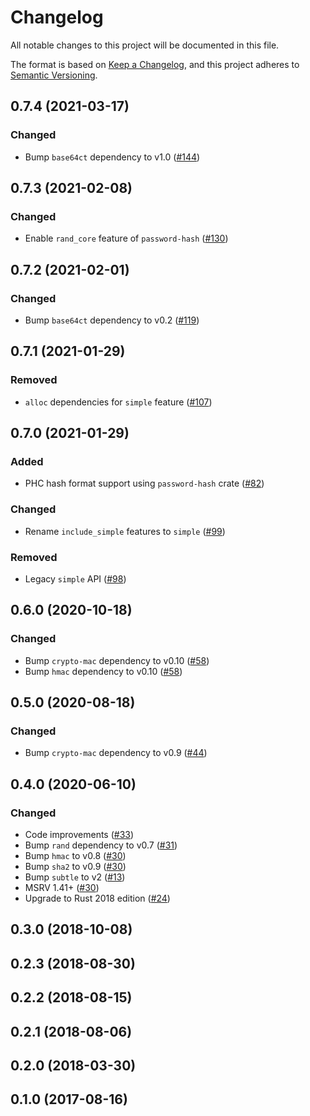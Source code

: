 # Changelog

All notable changes to this project will be documented in this file.

The format is based on [Keep a Changelog](https://keepachangelog.com/en/1.0.0/),
and this project adheres to [Semantic Versioning](https://semver.org/spec/v2.0.0.html).

## 0.7.4 (2021-03-17)
### Changed
- Bump `base64ct` dependency to v1.0 ([#144])

[#144]: https://github.com/RustCrypto/password-hashing/pull/144

## 0.7.3 (2021-02-08)
### Changed
- Enable `rand_core` feature of `password-hash` ([#130])

[#130]: https://github.com/RustCrypto/password-hashing/pull/130

## 0.7.2 (2021-02-01)
### Changed
- Bump `base64ct` dependency to v0.2 ([#119])

[#119]: https://github.com/RustCrypto/password-hashing/pull/119

## 0.7.1 (2021-01-29)
### Removed
- `alloc` dependencies for `simple` feature ([#107])

[#107]: https://github.com/RustCrypto/password-hashing/pull/107

## 0.7.0 (2021-01-29)
### Added
- PHC hash format support using `password-hash` crate ([#82])

### Changed
- Rename `include_simple` features to `simple` ([#99])

### Removed
- Legacy `simple` API ([#98])

[#82]: https://github.com/RustCrypto/password-hashing/pull/82
[#98]: https://github.com/RustCrypto/password-hashing/pull/98
[#99]: https://github.com/RustCrypto/password-hashing/pull/99

## 0.6.0 (2020-10-18)
### Changed
- Bump `crypto-mac` dependency to v0.10 ([#58])
- Bump `hmac` dependency to v0.10 ([#58])

[#58]: https://github.com/RustCrypto/password-hashing/pull/58

## 0.5.0 (2020-08-18)
### Changed
- Bump `crypto-mac` dependency to v0.9 ([#44])

[#44]: https://github.com/RustCrypto/password-hashing/pull/44

## 0.4.0 (2020-06-10)
### Changed
- Code improvements ([#33])
- Bump `rand` dependency to v0.7 ([#31])
- Bump `hmac` to v0.8 ([#30])
- Bump `sha2` to v0.9 ([#30])
- Bump `subtle` to v2 ([#13])
- MSRV 1.41+ ([#30])
- Upgrade to Rust 2018 edition ([#24])

[#33]: https://github.com/RustCrypto/password-hashing/pull/33
[#31]: https://github.com/RustCrypto/password-hashing/pull/31
[#30]: https://github.com/RustCrypto/password-hashing/pull/30
[#24]: https://github.com/RustCrypto/password-hashing/pull/24
[#13]: https://github.com/RustCrypto/password-hashing/pull/13

## 0.3.0 (2018-10-08)

## 0.2.3 (2018-08-30)

## 0.2.2 (2018-08-15)

## 0.2.1 (2018-08-06)

## 0.2.0 (2018-03-30)

## 0.1.0 (2017-08-16)
